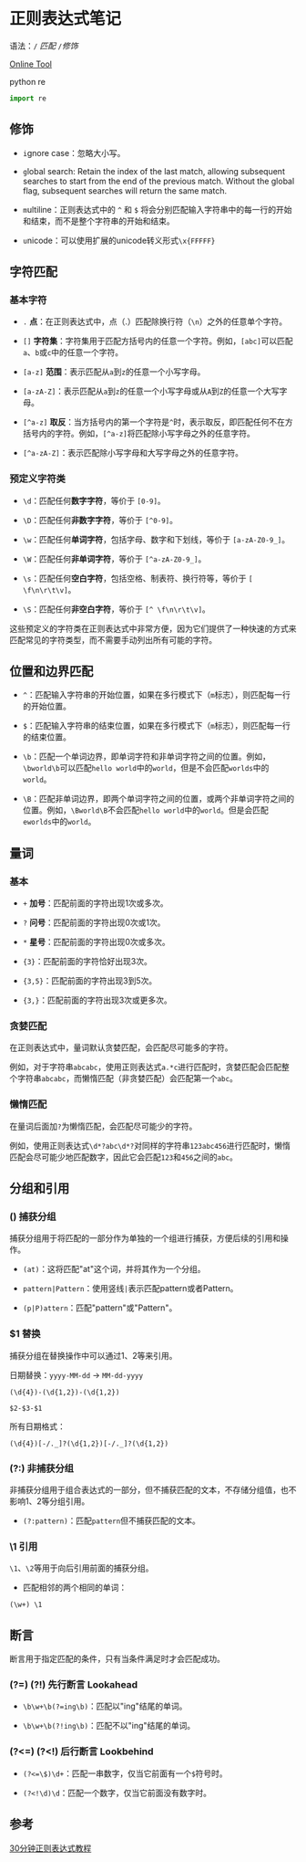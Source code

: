 # 正则表达式笔记

语法：`/` *匹配* `/`*修饰*

[Online Tool](https://regexr.com)

python re

```python
import re
```

## 修饰

- `i`gnore case：忽略大小写。

- `g`lobal search: Retain the index of the last match, allowing subsequent searches to start from the end of the previous match. Without the global flag, subsequent searches will return the same match.

- `m`ultiline：正则表达式中的 `^` 和 `$` 将会分别匹配输入字符串中的每一行的开始和结束，而不是整个字符串的开始和结束。

- `u`nicode：可以使用扩展的unicode转义形式`\x{FFFFF}`

## 字符匹配

### 基本字符

- `.` **点**：在正则表达式中，点（.）匹配除换行符（`\n`）之外的任意单个字符。

- `[]` **字符集**：字符集用于匹配方括号内的任意一个字符。例如，`[abc]`可以匹配`a`、`b`或`c`中的任意一个字符。

- `[a-z]` **范围**：表示匹配从`a`到`z`的任意一个小写字母。

- `[a-zA-Z]`：表示匹配从`a`到`z`的任意一个小写字母或从`A`到`Z`的任意一个大写字母。

- `[^a-z]` **取反**：当方括号内的第一个字符是`^`时，表示取反，即匹配任何不在方括号内的字符。例如，`[^a-z]`将匹配除小写字母之外的任意字符。

- `[^a-zA-Z]`：表示匹配除小写字母和大写字母之外的任意字符。

### 预定义字符类

- `\d`：匹配任何**数字字符**，等价于 `[0-9]`。

- `\D`：匹配任何**非数字字符**，等价于 `[^0-9]`。

- `\w`：匹配任何**单词字符**，包括字母、数字和下划线，等价于 `[a-zA-Z0-9_]`。

- `\W`：匹配任何**非单词字符**，等价于 `[^a-zA-Z0-9_]`。

- `\s`：匹配任何**空白字符**，包括空格、制表符、换行符等，等价于 `[ \f\n\r\t\v]`。

- `\S`：匹配任何**非空白字符**，等价于 `[^ \f\n\r\t\v]`。

这些预定义的字符类在正则表达式中非常方便，因为它们提供了一种快速的方式来匹配常见的字符类型，而不需要手动列出所有可能的字符。

## 位置和边界匹配

- `^`：匹配输入字符串的开始位置，如果在多行模式下（`m`标志），则匹配每一行的开始位置。

- `$`：匹配输入字符串的结束位置，如果在多行模式下（`m`标志），则匹配每一行的结束位置。

- `\b`：匹配一个单词边界，即单词字符和非单词字符之间的位置。例如，`\bworld\b`可以匹配`hello world`中的`world`，但是不会匹配`worlds`中的`world`。
- `\B`：匹配非单词边界，即两个单词字符之间的位置，或两个非单词字符之间的位置。例如，`\Bworld\B`不会匹配`hello world`中的`world`。但是会匹配`eworlds`中的`world`。

## 量词

### 基本

- `+` **加号**：匹配前面的字符出现1次或多次。

- `?` **问号**：匹配前面的字符出现0次或1次。

- `*` **星号**：匹配前面的字符出现0次或多次。

- `{3}`：匹配前面的字符恰好出现3次。

- `{3,5}`：匹配前面的字符出现3到5次。

- `{3,}`：匹配前面的字符出现3次或更多次。

### 贪婪匹配

在正则表达式中，量词默认贪婪匹配，会匹配尽可能多的字符。

例如，对于字符串`abcabc`，使用正则表达式`a.*c`进行匹配时，贪婪匹配会匹配整个字符串`abcabc`，而懒惰匹配（非贪婪匹配）会匹配第一个`abc`。

### 懒惰匹配

在量词后面加`?`为懒惰匹配，会匹配尽可能少的字符。

例如，使用正则表达式`\d*?abc\d*?`对同样的字符串`123abc456`进行匹配时，懒惰匹配会尽可能少地匹配数字，因此它会匹配`123`和`456`之间的`abc`。

## 分组和引用

### () 捕获分组

捕获分组用于将匹配的一部分作为单独的一个组进行捕获，方便后续的引用和操作。

- `(at)`：这将匹配"at"这个词，并将其作为一个分组。

- `pattern|Pattern`：使用竖线`|`表示匹配pattern或者Pattern。

- `(p|P)attern`：匹配"pattern"或"Pattern"。

### $1 替换

捕获分组在替换操作中可以通过$1、$2等来引用。

日期替换：`yyyy-MM-dd` $\to$ `MM-dd-yyyy`

```
(\d{4})-(\d{1,2})-(\d{1,2})
```

```
$2-$3-$1
```

所有日期格式：

```
(\d{4})[-/._]?(\d{1,2})[-/._]?(\d{1,2})
```

### (?:) 非捕获分组

非捕获分组用于组合表达式的一部分，但不捕获匹配的文本，不存储分组值，也不影响$1、$2等分组引用。

- `(?:pattern)`：匹配`pattern`但不捕获匹配的文本。

### \1 引用

`\1`、`\2`等用于向后引用前面的捕获分组。

- 匹配相邻的两个相同的单词：

```(\w+) \1```

## 断言

断言用于指定匹配的条件，只有当条件满足时才会匹配成功。

### (?=) (?!) 先行断言 Lookahead

- `\b\w+\b(?=ing\b)`：匹配以"ing"结尾的单词。

- `\b\w+\b(?!ing\b)`：匹配不以"ing"结尾的单词。

### (?<=) (?<!) 后行断言 Lookbehind

- `(?<=\$)\d+`：匹配一串数字，仅当它前面有一个`$`符号时。

- `(?<!\d)\d`：匹配一个数字，仅当它前面没有数字时。

## 参考

[30分钟正则表达式教程](https://www.bilibili.com/video/BV1fm411C7fq)